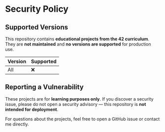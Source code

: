 # Security Policy

## Supported Versions

This repository contains **educational projects from the 42 curriculum**.
They are **not maintained** and **no versions are supported** for production use.

| Version | Supported |
|---------|------------|
| All     | ❌         |

## Reporting a Vulnerability

These projects are for **learning purposes only**.
If you discover a security issue, please do not open a security advisory — this repository is **not intended for deployment**.

For questions about the projects, feel free to open a GitHub issue or contact me directly.
